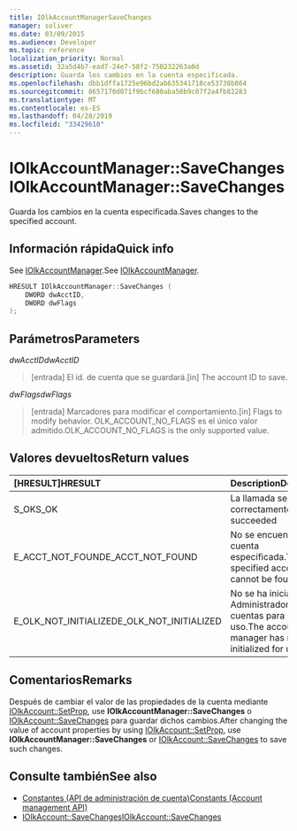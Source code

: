 ```yaml
---
title: IOlkAccountManagerSaveChanges
manager: soliver
ms.date: 03/09/2015
ms.audience: Developer
ms.topic: reference
localization_priority: Normal
ms.assetid: 32a5d4b7-ead7-24e7-58f2-750232263a0d
description: Guarda los cambios en la cuenta especificada.
ms.openlocfilehash: dbb1dffa1725e96bd2ab635341718ce53738b864
ms.sourcegitcommit: 8657170d071f9bcf680aba50b9c07f2a4fb82283
ms.translationtype: MT
ms.contentlocale: es-ES
ms.lasthandoff: 04/28/2019
ms.locfileid: "33429610"
---
```

# <a name="iolkaccountmanagersavechanges"></a><span data-ttu-id="f84dd-103">IOlkAccountManager::SaveChanges</span><span class="sxs-lookup"><span data-stu-id="f84dd-103">IOlkAccountManager::SaveChanges</span></span>

<span data-ttu-id="f84dd-104">Guarda los cambios en la cuenta especificada.</span><span class="sxs-lookup"><span data-stu-id="f84dd-104">Saves changes to the specified account.</span></span>
  
## <a name="quick-info"></a><span data-ttu-id="f84dd-105">Información rápida</span><span class="sxs-lookup"><span data-stu-id="f84dd-105">Quick info</span></span>

<span data-ttu-id="f84dd-106">See [IOlkAccountManager](iolkaccountmanager.md).</span><span class="sxs-lookup"><span data-stu-id="f84dd-106">See [IOlkAccountManager](iolkaccountmanager.md).</span></span>
  
```cpp
HRESULT IOlkAccountManager::SaveChanges (  
    DWORD dwAcctID, 
    DWORD dwFlags 
); 
```

## <a name="parameters"></a><span data-ttu-id="f84dd-107">Parámetros</span><span class="sxs-lookup"><span data-stu-id="f84dd-107">Parameters</span></span>

<span data-ttu-id="f84dd-108">_dwAcctID_</span><span class="sxs-lookup"><span data-stu-id="f84dd-108">_dwAcctID_</span></span>
  
> <span data-ttu-id="f84dd-109">[entrada] El id. de cuenta que se guardará.</span><span class="sxs-lookup"><span data-stu-id="f84dd-109">[in] The account ID to save.</span></span> 
    
<span data-ttu-id="f84dd-110">_dwFlags_</span><span class="sxs-lookup"><span data-stu-id="f84dd-110">_dwFlags_</span></span>
  
> <span data-ttu-id="f84dd-111">[entrada] Marcadores para modificar el comportamiento.</span><span class="sxs-lookup"><span data-stu-id="f84dd-111">[in] Flags to modify behavior.</span></span> <span data-ttu-id="f84dd-112">OLK_ACCOUNT_NO_FLAGS es el único valor admitido.</span><span class="sxs-lookup"><span data-stu-id="f84dd-112">OLK_ACCOUNT_NO_FLAGS is the only supported value.</span></span>
    
## <a name="return-values"></a><span data-ttu-id="f84dd-113">Valores devueltos</span><span class="sxs-lookup"><span data-stu-id="f84dd-113">Return values</span></span>

|<span data-ttu-id="f84dd-114">**[HRESULT]**</span><span class="sxs-lookup"><span data-stu-id="f84dd-114">**HRESULT**</span></span>|<span data-ttu-id="f84dd-115">**Description**</span><span class="sxs-lookup"><span data-stu-id="f84dd-115">**Description**</span></span>|
|:-----|:-----|
|<span data-ttu-id="f84dd-116">S_OK</span><span class="sxs-lookup"><span data-stu-id="f84dd-116">S_OK</span></span>  <br/> |<span data-ttu-id="f84dd-117">La llamada se ha realiza correctamente</span><span class="sxs-lookup"><span data-stu-id="f84dd-117">The call succeeded</span></span>  <br/> |
|<span data-ttu-id="f84dd-118">E_ACCT_NOT_FOUND</span><span class="sxs-lookup"><span data-stu-id="f84dd-118">E_ACCT_NOT_FOUND</span></span>  <br/> |<span data-ttu-id="f84dd-119">No se encuentra la cuenta especificada.</span><span class="sxs-lookup"><span data-stu-id="f84dd-119">The specified account cannot be found.</span></span>  <br/> |
|<span data-ttu-id="f84dd-120">E_OLK_NOT_INITIALIZED</span><span class="sxs-lookup"><span data-stu-id="f84dd-120">E_OLK_NOT_INITIALIZED</span></span>  <br/> |<span data-ttu-id="f84dd-121">No se ha inicializado el Administrador de cuentas para su uso.</span><span class="sxs-lookup"><span data-stu-id="f84dd-121">The account manager has not been initialized for use.</span></span>  <br/> |
   
## <a name="remarks"></a><span data-ttu-id="f84dd-122">Comentarios</span><span class="sxs-lookup"><span data-stu-id="f84dd-122">Remarks</span></span>

<span data-ttu-id="f84dd-123">Después de cambiar el valor de las propiedades de la cuenta mediante [IOlkAccount::SetProp](iolkaccount-setprop.md), use **IOlkAccountManager::SaveChanges** o [IOlkAccount::SaveChanges](iolkaccount-savechanges.md) para guardar dichos cambios.</span><span class="sxs-lookup"><span data-stu-id="f84dd-123">After changing the value of account properties by using [IOlkAccount::SetProp](iolkaccount-setprop.md), use **IOlkAccountManager::SaveChanges** or [IOlkAccount::SaveChanges](iolkaccount-savechanges.md) to save such changes.</span></span> 
  
## <a name="see-also"></a><span data-ttu-id="f84dd-124">Consulte también</span><span class="sxs-lookup"><span data-stu-id="f84dd-124">See also</span></span>

- [<span data-ttu-id="f84dd-125">Constantes (API de administración de cuenta)</span><span class="sxs-lookup"><span data-stu-id="f84dd-125">Constants (Account management API)</span></span>](constants-account-management-api.md) 
- [<span data-ttu-id="f84dd-126">IOlkAccount::SaveChanges</span><span class="sxs-lookup"><span data-stu-id="f84dd-126">IOlkAccount::SaveChanges</span></span>](iolkaccount-savechanges.md)

